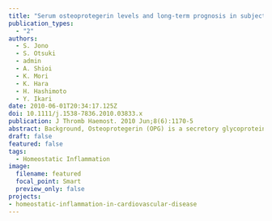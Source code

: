 ```yaml
---
title: "Serum osteoprotegerin levels and long-term prognosis in subjects with stable coronary artery disease "
publication_types:
  - "2"
authors:
  - S. Jono
  - S. Otsuki 
  - admin
  - A. Shioi
  - K. Mori
  - K. Hara
  - H. Hashimoto
  - Y. Ikari
date: 2010-06-01T20:34:17.125Z
doi: 10.1111/j.1538-7836.2010.03833.x
publication: J Thromb Haemost. 2010 Jun;8(6):1170-5
abstract: Background, Osteoprotegerin (OPG) is a secretory glycoprotein which belongs to the tumor necrosis factor receptor family. OPG immunoreactivity was demonstrated in normal blood vessels and in early atherosclerotic lesions. In a previous study, we showed that high serum OPG levels are associated with progression of coronary artery disease (CAD). Objectives, The present study was designed to assess the association between serum OPG level and long-term prognosis in patients with stable coronary artery disease. Methods, We performed a prospective, observational cohort study in 225 subjects to examine whether serum OPG levels can predict cardiovascular mortality. The median OPG levels were 1.02 ng mL(-1) at baseline. Results: During the follow-up (61 + or - 25 months), 27 deaths occurred including 13 cardiovascular deaths. When the subjects were divided into three groups according to serum OPG level, the group with high serum OPG showed a higher risk for cardiovascular mortality. A Multivariate Cox proportional hazards model indicated that the higher risk of cardiovascular death in the high OPG level group remained significant (hazards ratio of 7.44, 95%CI 0.92-60.30, highest vs. lowest OPG tertile). In contrast, serum OPG levels were not associated with non-cardiovascular mortality. Conclusions: Our data show that serum OPG levels are an independent predictor of cardiovascular mortality in patients with stable coronary artery disease.
draft: false
featured: false
tags: 
  - Homeostatic Inflammation
image:
  filename: featured
  focal_point: Smart
  preview_only: false
projects: 
- homeostatic-inflammation-in-cardiovascular-disease
---
```


